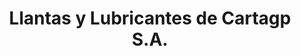 ---
title: "Llantas y Lubricantes de Cartagp S.A."
url: /cartago/llantas-y-lubricantes-de-cartagp-s-a/
shop: Autowerkstatt
---
